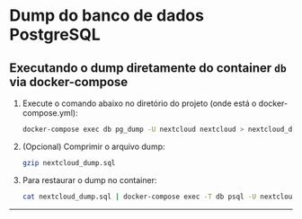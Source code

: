 # Dump do banco de dados PostgreSQL

## Executando o dump diretamente do container `db` via docker-compose

1. Execute o comando abaixo no diretório do projeto (onde está o docker-compose.yml):

   ```sh
   docker-compose exec db pg_dump -U nextcloud nextcloud > nextcloud_dump.sql
   ```

2. (Opcional) Comprimir o arquivo dump:
   ```sh
   gzip nextcloud_dump.sql
   ```

3. Para restaurar o dump no container:
   ```sh
   cat nextcloud_dump.sql | docker-compose exec -T db psql -U nextcloud nextcloud
   ```

---
